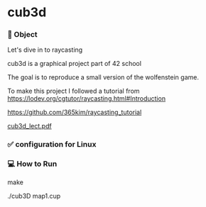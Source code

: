 # cub3d

### 🎯 Object

Let's dive in to raycasting

cub3d is a graphical project part of 42 school

The goal is to reproduce a small version of the wolfenstein game.

To make this project I followed a tutorial from https://lodev.org/cgtutor/raycasting.html#Introduction

https://github.com/365kim/raycasting_tutorial

[cub3d_lect.pdf](https://github.com/BroJoon/cub3d/files/6946684/cub3d_lect.pdf)


### ✅ configuration for Linux

### 💻 How to Run

make

./cub3D map1.cup


